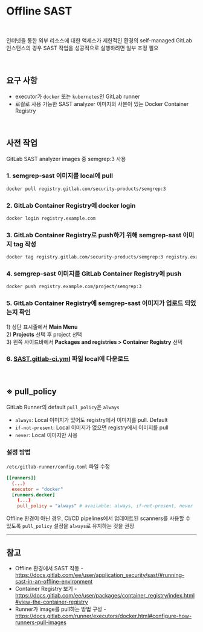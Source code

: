 # Offline SAST

<br>

인터넷을 통한 외부 리소스에 대한 액세스가 제한적인 환경의 self-managed GitLab 인스턴스의 경우 SAST 작업을 성공적으로 실행하려면 일부 조정 필요

<br>

## 요구 사항
- executor가 `docker` 또는 `kubernetes`인 GitLab runner
- 로컬로 사용 가능한 SAST analyzer 이미지의 사본이 있는 Docker Container Registry

<br>

## 사전 작업
GitLab SAST analyzer images 중 semgrep:3 사용

### 1. semgrep-sast 이미지를 local에 pull
```bash
docker pull registry.gitlab.com/security-products/semgrep:3
```

### 2. GitLab Container Registry에 docker login
```bash
docker login registry.example.com
```

### 3. GitLab Container Registry로 push하기 위해 semgrep-sast 이미지 tag 작성
```bash
docker tag registry.gitlab.com/security-products/semgrep:3 registry.example.com/project/semgrep:3
```

### 4. semgrep-sast 이미지를 GitLab Container Registry에 push
```bash
docker push registry.example.com/project/semgrep:3
```

### 5. GitLab Container Registry에 semgrep-sast 이미지가 업로드 되었는지 확인
1\) 상단 표시줄에서 **Main Menu**  
2\) **Projects** 선택 후 project 선택  
3\) 왼쪽 사이드바에서 **Packages and registries > Container Registry** 선택

### 6. [SAST.gitlab-ci.yml](https://gitlab.com/gitlab-org/gitlab/-/blob/master/lib/gitlab/ci/templates/Jobs/SAST.gitlab-ci.yml) 파일 local에 다운로드

<br>

## ※ pull_policy
GitLab Runner의 default `pull_policy`은 `always`

- `always`: Local 이미지가 있어도 registry에서 이미지를 pull. Default
- `if-not-present`: Local 이미지가 없으면 registry에서 이미지를 pull
- `never`: Local 이미지만 사용

### 설정 방법
`/etc/gitlab-runner/config.toml` 파일 수정

```toml
[[runners]]
  (...)
  executor = "docker"
  [runners.docker]
    (...)
    pull_policy = "always" # available: always, if-not-present, never
```

Offline 환경이 아닌 경우, CI/CD pipelines에서 업데이트된 scanners를 사용할 수 있도록 `pull_policy` 설정을 `always`로 유지하는 것을 권장

<hr>

## 참고
- Offline 환경에서 SAST 작동 - https://docs.gitlab.com/ee/user/application_security/sast/#running-sast-in-an-offline-environment
- Container Registry 보기 - https://docs.gitlab.com/ee/user/packages/container_registry/index.html#view-the-container-registry
- Runner가 image를 pull하는 방법 구성 - https://docs.gitlab.com/runner/executors/docker.html#configure-how-runners-pull-images
